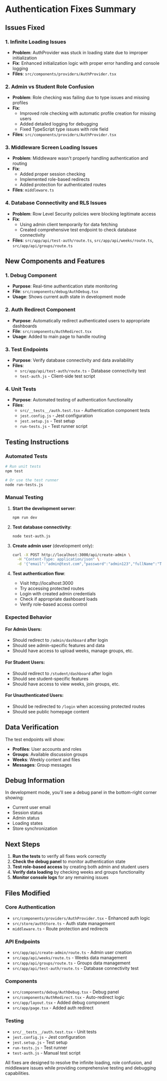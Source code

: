 # Authentication Fixes Summary

## Issues Fixed

### 1. Infinite Loading Issues
- **Problem**: AuthProvider was stuck in loading state due to improper initialization
- **Fix**: Enhanced initialization logic with proper error handling and console logging
- **Files**: `src/components/providers/AuthProvider.tsx`

### 2. Admin vs Student Role Confusion
- **Problem**: Role checking was failing due to type issues and missing profiles
- **Fix**: 
  - Improved role checking with automatic profile creation for missing users
  - Added detailed logging for debugging
  - Fixed TypeScript type issues with role field
- **Files**: `src/components/providers/AuthProvider.tsx`

### 3. Middleware Screen Loading Issues
- **Problem**: Middleware wasn't properly handling authentication and routing
- **Fix**: 
  - Added proper session checking
  - Implemented role-based redirects
  - Added protection for authenticated routes
- **Files**: `middleware.ts`

### 4. Database Connectivity and RLS Issues
- **Problem**: Row Level Security policies were blocking legitimate access
- **Fix**: 
  - Using admin client temporarily for data fetching
  - Created comprehensive test endpoint to check database connectivity
- **Files**: `src/app/api/test-auth/route.ts`, `src/app/api/weeks/route.ts`, `src/app/api/groups/route.ts`

## New Components and Features

### 1. Debug Component
- **Purpose**: Real-time authentication state monitoring
- **File**: `src/components/debug/AuthDebug.tsx`
- **Usage**: Shows current auth state in development mode

### 2. Auth Redirect Component
- **Purpose**: Automatically redirect authenticated users to appropriate dashboards
- **File**: `src/components/AuthRedirect.tsx`
- **Usage**: Added to main page to handle routing

### 3. Test Endpoints
- **Purpose**: Verify database connectivity and data availability
- **Files**: 
  - `src/app/api/test-auth/route.ts` - Database connectivity test
  - `test-auth.js` - Client-side test script

### 4. Unit Tests
- **Purpose**: Automated testing of authentication functionality
- **Files**: 
  - `src/__tests__/auth.test.tsx` - Authentication component tests
  - `jest.config.js` - Jest configuration
  - `jest.setup.js` - Test setup
  - `run-tests.js` - Test runner script

## Testing Instructions

### Automated Tests
```bash
# Run unit tests
npm test

# Or use the test runner
node run-tests.js
```

### Manual Testing
1. **Start the development server**:
   ```bash
   npm run dev
   ```

2. **Test database connectivity**:
   ```bash
   node test-auth.js
   ```

3. **Create admin user** (development only):
   ```bash
   curl -X POST http://localhost:3000/api/create-admin \
     -H "Content-Type: application/json" \
     -d '{"email":"admin@test.com","password":"admin123","fullName":"Test Admin"}'
   ```

4. **Test authentication flow**:
   - Visit http://localhost:3000
   - Try accessing protected routes
   - Login with created admin credentials
   - Check if appropriate dashboard loads
   - Verify role-based access control

### Expected Behavior

#### For Admin Users:
- Should redirect to `/admin/dashboard` after login
- Should see admin-specific features and data
- Should have access to upload weeks, manage groups, etc.

#### For Student Users:
- Should redirect to `/student/dashboard` after login
- Should see student-specific features
- Should have access to view weeks, join groups, etc.

#### For Unauthenticated Users:
- Should be redirected to `/login` when accessing protected routes
- Should see public homepage content

## Data Verification

The test endpoints will show:
- **Profiles**: User accounts and roles
- **Groups**: Available discussion groups
- **Weeks**: Weekly content and files
- **Messages**: Group messages

## Debug Information

In development mode, you'll see a debug panel in the bottom-right corner showing:
- Current user email
- Session status
- Admin status
- Loading states
- Store synchronization

## Next Steps

1. **Run the tests** to verify all fixes work correctly
2. **Check the debug panel** to monitor authentication state
3. **Test role-based access** by creating both admin and student users
4. **Verify data loading** by checking weeks and groups functionality
5. **Monitor console logs** for any remaining issues

## Files Modified

### Core Authentication
- `src/components/providers/AuthProvider.tsx` - Enhanced auth logic
- `src/store/authStore.ts` - Auth state management
- `middleware.ts` - Route protection and redirects

### API Endpoints
- `src/app/api/create-admin/route.ts` - Admin user creation
- `src/app/api/weeks/route.ts` - Weeks data management
- `src/app/api/groups/route.ts` - Groups data management
- `src/app/api/test-auth/route.ts` - Database connectivity test

### Components
- `src/components/debug/AuthDebug.tsx` - Debug panel
- `src/components/AuthRedirect.tsx` - Auto-redirect logic
- `src/app/layout.tsx` - Added debug component
- `src/app/page.tsx` - Added auth redirect

### Testing
- `src/__tests__/auth.test.tsx` - Unit tests
- `jest.config.js` - Jest configuration
- `jest.setup.js` - Test setup
- `run-tests.js` - Test runner
- `test-auth.js` - Manual test script

All fixes are designed to resolve the infinite loading, role confusion, and middleware issues while providing comprehensive testing and debugging capabilities.